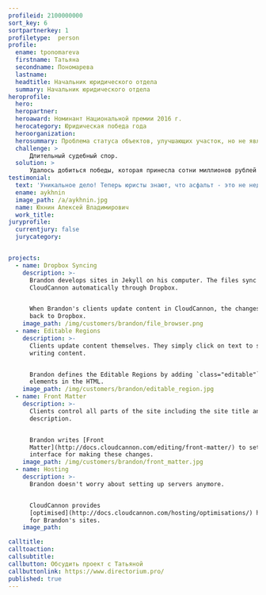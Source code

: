 ```yaml
---
profileid: 2100000000
sort_key: 6
sortpartnerkey: 1
profiletype:  person
profile:
  ename: tponomareva
  firstname: Татьяна
  secondname: Пономарева
  lastname: 
  headtitle: Начальник юридического отдела
  summary: Начальник юридического отдела
heroprofile:
  hero: 
  heropartner: 
  heroaward: Номинант Национальной премии 2016 г.
  herocategory: Юридическая победа года
  heroorganization:
  herosummary: Проблема статуса объектов, улучшающих участок, но не являющихся строениями (таких как дороги, клумбы, ограды и т.п.), стала почти классической. Вероятно также, что ее можно считать решенной. Замощение земельного участка, не отвечающее признакам сооружения, является его частью и не может быть признано самостоятельной недвижимой вещью, сказано в п. 38 постановления Пленума ВС от 23 июня 2015 года № 25 о применении раздела I части первой Гражданского кодекса. Рассмотренный сегодня спор дал ВС удачную возможность применить это разъяснение в конкретном деле (дело № А51-12453/2014).
  challenge: >
      Длительный судебный спор.
  solution: >
      Удалось добиться победы, которая принесла сотни миллионов рублей в год.
testimonial:
  text: 'Уникальное дело! Теперь юристы знают, что асфальт - это не недвижимость'
  ename: aykhnin
  image_path: /a/aykhnin.jpg
  name: Юхнин Алексей Владимирович
  work_title: 
juryprofile:
  currentjury: false
  jurycategory: 


projects:
  - name: Dropbox Syncing
    description: >-
      Brandon develops sites in Jekyll on his computer. The files sync to
      CloudCannon automatically through Dropbox.


      When Brandon's clients update content in CloudCannon, the changes push
      back to Dropbox. 
    image_path: /img/customers/brandon/file_browser.png
  - name: Editable Regions
    description: >-
      Clients update content themselves. They simply click on text to start
      writing content.


      Brandon defines the Editable Regions by adding `class="editable"` to
      elements in the HTML. 
    image_path: /img/customers/brandon/editable_region.jpg
  - name: Front Matter
    description: >-
      Clients control all parts of the site including the site title and
      description.


      Brandon writes [Front
      Matter](http://docs.cloudcannon.com/editing/front-matter/) to set up the
      interface for making these changes.
    image_path: /img/customers/brandon/front_matter.jpg
  - name: Hosting
    description: >-
      Brandon doesn't worry about setting up servers anymore.


      CloudCannon provides
      [optimised](http://docs.cloudcannon.com/hosting/optimisations/) hosting
      for Brandon's sites.
    image_path: 

calltitle: 
calltoaction: 
callsubtitle: 
callbutton: Обсудить проект с Татьяной
callbuttonlink: https://www.directorium.pro/
published: true
---
```


